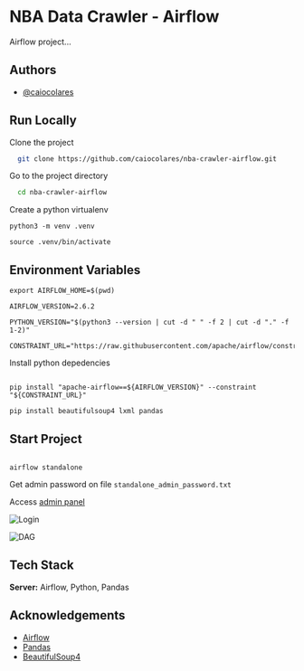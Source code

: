 # NBA Data Crawler - Airflow

Airflow project...

## Authors

- [@caiocolares](https://www.github.com/caiocolares)



## Run Locally

Clone the project

```bash
  git clone https://github.com/caiocolares/nba-crawler-airflow.git
```

Go to the project directory

```bash
  cd nba-crawler-airflow
```


Create a python virtualenv 
```
python3 -m venv .venv

source .venv/bin/activate

```

## Environment Variables

```
export AIRFLOW_HOME=$(pwd)

AIRFLOW_VERSION=2.6.2

PYTHON_VERSION="$(python3 --version | cut -d " " -f 2 | cut -d "." -f 1-2)"

CONSTRAINT_URL="https://raw.githubusercontent.com/apache/airflow/constraints-${AIRFLOW_VERSION}/constraints-${PYTHON_VERSION}.txt"

```

Install python depedencies 

```

pip install "apache-airflow==${AIRFLOW_VERSION}" --constraint "${CONSTRAINT_URL}"

pip install beautifulsoup4 lxml pandas

```


## Start Project 

```

airflow standalone

```

Get admin password on file `standalone_admin_password.txt`


Access [admin panel](http://localhost:8080)

![Login](https://raw.githubusercontent.com/caiocolares/nba-crawler-airflow/main/images/login.png)

![DAG](https://raw.githubusercontent.com/caiocolares/nba-crawler-airflow/main/images/dag.png)

## Tech Stack


**Server:** Airflow, Python, Pandas

## Acknowledgements

- [Airflow](https://airflow.apache.org/)
- [Pandas](https://pandas.pydata.org/)
- [BeautifulSoup4](https://pypi.org/project/beautifulsoup4/)


